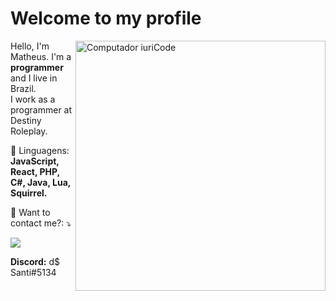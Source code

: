 # Welcome to my profile
<img src="https://raw.githubusercontent.com/MicaelliMedeiros/micaellimedeiros/master/image/computer-illustration.png" min-width="400px" max-width="400px" width="400px" align="right" alt="Computador iuriCode">

<p align="left"> 
  Hello, I'm Matheus. I'm a <strong>programmer</strong> and I live in Brazil.<br>
  I work as a programmer at Destiny Roleplay.
</p>

<p align="left">
  🦄 Linguagens: <strong>JavaScript, React, PHP, C#, Java, Lua, Squirrel.</strong>
</p>

<p align="left">
  💌 Want to contact me?: ⤵️
</p>

<p align="left">
  <a href="https://www.instagram.com/lbrmatheus/" alt="Instagram">
  <img src="https://img.shields.io/badge/-Instagram-DF0174?style=flat-square&labelColor=DF0174&logo=instagram&logoColor=white&link=https://www.instagram.com/lbrmatheus/"/></a>
</p>

<p align="left">
  <strong>Discord:</strong> d$ Santi#5134  
</p>

